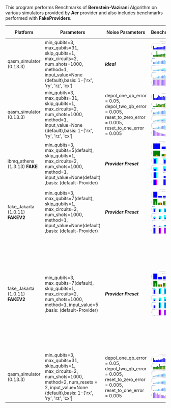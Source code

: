 This program performs Benchmarks of **Bernstein-Vazirani** Algorithm on various simulators provided by **Aer** provider and also includes benchmarks performed with **FakeProviders**.

|Platform|Parameters|Noise Parameters|Benchmarks|Volumetric Positioning|Remarks|
|--------|----------|----------------|----------|----------------------|-------|
|qasm_simulator (0.13.3)|min_qubits=3, max_qubits=31, skip_qubits=1, max_circuits=2, num_shots=1000, method=1, input_value=None (default),basis: 1-['rx', 'ry', 'rz', 'cx']|***ideal***|![Test-1](1.jpg)|![Test-1-QV](1-QV.jpg)|Qasm simulator only supports upto **31** qubits.|
|qasm_simulator (0.13.3)|min_qubits=3, max_qubits=31, skip_qubits=1, max_circuits=2, num_shots=1000, method=1, input_value=None (default),basis: 1-['rx', 'ry', 'rz', 'cx']|depol_one_qb_error = 0.05, depol_two_qb_error = 0.005, reset_to_zero_error = 0.005, reset_to_one_error = 0.005|![Test-2](2.jpg)|![Test-2-QV](2-QV.jpg)|Qasm simulator only supports upto **31** qubits.|
|ibmq_athens (1.3.13) **FAKE**|min_qubits=3, max_qubits=5(default), skip_qubits=1, max_circuits=2, num_shots=1000, method=1, input_value=None(default) ,basis: (default-Provider)|***Provider Preset***|![Test-3](3.jpg)|![Test-3-QV](3-QV.jpg)|This is Fake Backend with maximum supported qubits **5**|
|fake_Jakarta (1.0.11) **FAKEV2**|min_qubits=3, max_qubits=7(default), skip_qubits=1, max_circuits=2, num_shots=1000, method=1, input_value=None(default) ,basis: (default-Provider)|***Provider Preset***|![Test-4](4.jpg)|![Test-4-QV](4-QV.jpg)|This is Fake Backend *(version-2)* with maximum supported qubits **7**|
|fake_Jakarta (1.0.11) **FAKEV2**|min_qubits=3, max_qubits=7(default), skip_qubits=1, max_circuits=2, num_shots=1000, method=1, input_value=5 ,basis: (default-Provider)|***Provider Preset***|![Test-5](5.jpg)|![Test-5-QV](5-QV.jpg)|This is Fake Backend *(version-2)* with maximum supported qubits **7**. As i have given input_value=5 (i.e.,101) can only represented in 3 bits of input but here at 3-Qubits ckt only 2 Qubits are used for inputs so the execution failed.|
|qasm_simulator (0.13.3)|min_qubits=3, max_qubits=31, skip_qubits=1, max_circuits=2, num_shots=1000, method=2, num_resets = 2, input_value=None (default),basis: 1-['rx', 'ry', 'rz', 'cx']|depol_one_qb_error = 0.05, depol_two_qb_error = 0.005, reset_to_zero_error = 0.005, reset_to_one_error = 0.005|![Test-6](6.jpg)|![Test-6-QV](6-QV.jpg)|Qasm simulator only supports upto **31** qubits.|